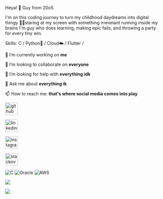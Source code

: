 
Heya! 👋 Guy from 20o5


I'm on this coding journey to turn my childhood daydreams into digital thingy
🧑‍💻staring at my screen with something irrevelant running inside my brains 
I'm guy who does learning, making epic fails, and throwing a party for every tiny win.

Skills: C / Python🐍 / Cloud☁️ / Flutter / 

 🔭 I’m currently working on **me**
 
 👯 I’m looking to collaborate on **everyone**  

 🤔 I’m looking for help with **everything idk**

 💬 Ask me about **everything **ik****

📫 How to reach me: **that's where social media comes into play**


[<img src='https://cdn.jsdelivr.net/npm/simple-icons@3.0.1/icons/github.svg' alt='github' height='40'>](https://github.com/lokeshramchand-ctrl) 

[<img src='https://cdn.jsdelivr.net/npm/simple-icons@3.0.1/icons/linkedin.svg' alt='linkedin' height='40'>](https://www.linkedin.com/in/lokesh-ram-chand-b-b276bb291/) 

 [<img src='https://cdn.jsdelivr.net/npm/simple-icons@3.0.1/icons/instagram.svg' alt='instagram' height='40'>](https://www.instagram.com/lokesh_here3/) 
 
 [<img src='https://cdn.jsdelivr.net/npm/simple-icons@3.0.1/icons/stackoverflow.svg' alt='stackoverflow' height='40'>](https://stackoverflow.com/users/23266289)  



![C](https://img.shields.io/badge/c-%2300599C.svg?style=flat&logo=c&logoColor=white) ![Oracle](https://img.shields.io/badge/Oracle-F80000?style=flat&logo=oracle&logoColor=white) ![AWS](https://img.shields.io/badge/AWS-%23FF9900.svg?style=flat&logo=amazon-aws&logoColor=white)


![](https://github-readme-stats.vercel.app/api?username=lokeshramchand-ctrl&theme=nord&hide_border=false&include_all_commits=false&count_private=false)<br/>


![](https://quotes-github-readme.vercel.app/api?type=horizontal&theme=tokyonight)


